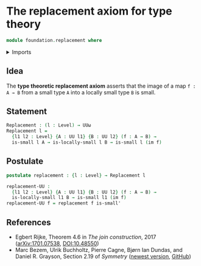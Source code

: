 # The replacement axiom for type theory

```agda
module foundation.replacement where
```

<details><summary>Imports</summary>

```agda
open import foundation.images
open import foundation.locally-small-types
open import foundation.universe-levels

open import foundation-core.small-types
```

</details>

## Idea

The **type theoretic replacement axiom** asserts that the image of a map
`f : A → B` from a small type `A` into a locally small type `B` is small.

## Statement

```agda
Replacement : (l : Level) → UUω
Replacement l =
  {l1 l2 : Level} {A : UU l1} {B : UU l2} (f : A → B) →
  is-small l A → is-locally-small l B → is-small l (im f)
```

## Postulate

```agda
postulate replacement : {l : Level} → Replacement l
```

```agda
replacement-UU :
  {l1 l2 : Level} {A : UU l1} {B : UU l2} (f : A → B) →
  is-locally-small l1 B → is-small l1 (im f)
replacement-UU f = replacement f is-small'
```

## References

- Egbert Rijke, Theorem 4.6 in _The join construction_, 2017
  ([arXiv:1701.07538](https://arxiv.org/abs/1701.07538),
  [DOI:10.48550](https://doi.org/10.48550/arXiv.1701.07538))
- Marc Bezem, Ulrik Buchholtz, Pierre Cagne, Bjørn Ian Dundas, and Daniel R.
  Grayson, Section 2.19 of _Symmetry_
  ([newest version](https://unimath.github.io/SymmetryBook/book.pdf),
  [GitHub](https://github.com/UniMath/SymmetryBook))
